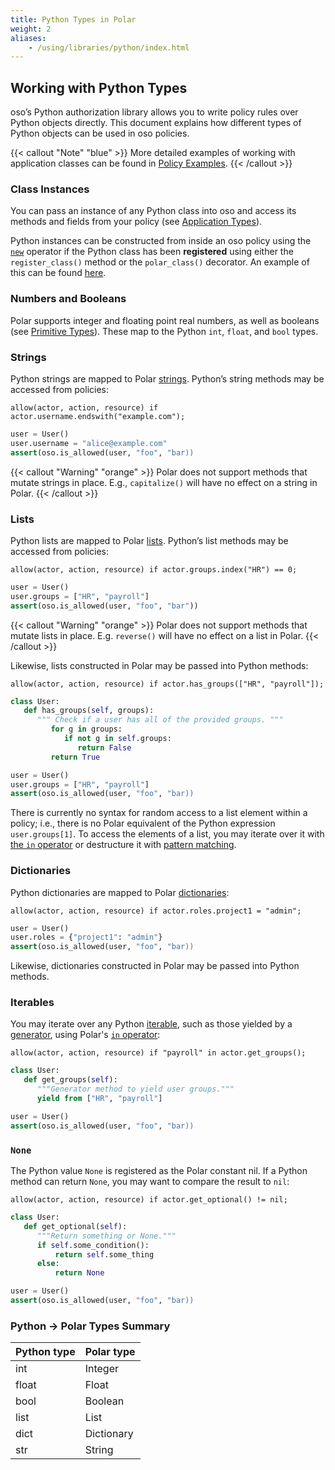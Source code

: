 ```yaml
---
title: Python Types in Polar
weight: 2
aliases: 
    - /using/libraries/python/index.html
---
```


## Working with Python Types

oso’s Python authorization library allows you to write policy rules over Python
objects directly. This document explains how different types of Python objects
can be used in oso policies.

{{< callout "Note" "blue" >}}
  More detailed examples of working with application classes can be found in
  [Policy Examples](learn/policies/examples).
{{< /callout >}}

### Class Instances

You can pass an instance of any Python class into oso and access its methods
and fields from your policy (see [Application
Types](learn/policies/application-types)).

<!-- TODO(gj): link to API docs. -->
Python instances can be constructed from inside an oso policy using the
[`new`](polar-syntax#new) operator if the Python class has been **registered**
using either the `register_class()` method or the `polar_class()` decorator. An
example of this can be found [here](learn/policies/application-types).

### Numbers and Booleans

Polar supports integer and floating point real numbers, as well as booleans
(see [Primitive Types](polar-syntax#primitive-types)). These map to the Python
`int`, `float`, and `bool` types.

### Strings

Python strings are mapped to Polar [strings](polar-syntax#strings). Python’s
string methods may be accessed from policies:

```polar
allow(actor, action, resource) if actor.username.endswith("example.com");
```

```python
user = User()
user.username = "alice@example.com"
assert(oso.is_allowed(user, "foo", "bar))
```

{{< callout "Warning" "orange" >}}
  Polar does not support methods that mutate strings in place. E.g.,
  `capitalize()` will have no effect on a string in Polar.
{{< /callout >}}

### Lists

Python lists are mapped to Polar [lists](polar-syntax#lists). Python’s list
methods may be accessed from policies:

```polar
allow(actor, action, resource) if actor.groups.index("HR") == 0;
```

```python
user = User()
user.groups = ["HR", "payroll"]
assert(oso.is_allowed(user, "foo", "bar"))
```

{{< callout "Warning" "orange" >}}
  Polar does not support methods that mutate lists in place. E.g. `reverse()`
  will have no effect on a list in Polar.
{{< /callout >}}

Likewise, lists constructed in Polar may be passed into Python methods:

```polar
allow(actor, action, resource) if actor.has_groups(["HR", "payroll"]);
```

```python
class User:
   def has_groups(self, groups):
      """ Check if a user has all of the provided groups. """
         for g in groups:
            if not g in self.groups:
               return False
         return True

user = User()
user.groups = ["HR", "payroll"]
assert(oso.is_allowed(user, "foo", "bar))
```

There is currently no syntax for random access to a list element within a
policy; i.e., there is no Polar equivalent of the Python expression
`user.groups[1]`. To access the elements of a list, you may iterate over it
with [the `in` operator](polar-syntax#in-list-membership) or destructure it
with [pattern matching](polar-syntax#patterns-and-matching).

### Dictionaries

Python dictionaries are mapped to Polar
[dictionaries](polar-syntax#dictionaries):

```polar
allow(actor, action, resource) if actor.roles.project1 = "admin";
```

```python
user = User()
user.roles = {"project1": "admin"}
assert(oso.is_allowed(user, "foo", "bar))
```

Likewise, dictionaries constructed in Polar may be passed into Python methods.

### Iterables

You may iterate over any Python
[iterable](https://docs.python.org/3/glossary.html#term-iterable), such as
those yielded by a
[generator](https://docs.python.org/3/glossary.html#term-generator), using
Polar's [`in` operator](polar-syntax#in-list-membership):

```polar
allow(actor, action, resource) if "payroll" in actor.get_groups();
```

```python
class User:
   def get_groups(self):
      """Generator method to yield user groups."""
      yield from ["HR", "payroll"]

user = User()
assert(oso.is_allowed(user, "foo", "bar))
```

### `None`

The Python value `None` is registered as the Polar constant nil. If a Python
method can return `None`, you may want to compare the result to `nil`:

```polar
allow(actor, action, resource) if actor.get_optional() != nil;
```

```python
class User:
   def get_optional(self):
      """Return something or None."""
      if self.some_condition():
          return self.some_thing
      else:
          return None

user = User()
assert(oso.is_allowed(user, "foo", "bar))
```

### Python → Polar Types Summary

| Python type | Polar type |
| ----------- | ---------- |
| int         | Integer    |
| float       | Float      |
| bool        | Boolean    |
| list        | List       |
| dict        | Dictionary |
| str         | String     |
